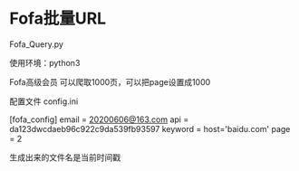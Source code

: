 # Fofa批量URL

Fofa_Query.py

使用环境：python3



Fofa高级会员 可以爬取1000页，可以把page设置成1000

配置文件 config.ini

[fofa_config]
email = 20200606@163.com
api = da123dwcdaeb96c922c9da539fb93597
keyword = host='baidu.com'
page = 2





生成出来的文件名是当前时间戳

